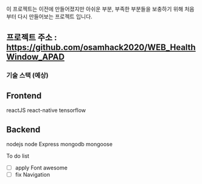 이 프로젝트는 이전에 만들어졌지만 아쉬운 부분, 부족한 부분들을 보충하기 위해 처음부터 다시 만들어보는 프로젝트 입니다.

## 프로젝트 주소 : https://github.com/osamhack2020/WEB_HealthWindow_APAD

### 기술 스택 (예상)

## Frontend

reactJS
react-native
tensorflow

## Backend

nodejs
node Express
mongodb
mongoose

To do list

- [ ] apply Font awesome
- [ ] fix Navigation
